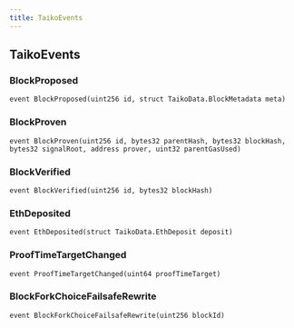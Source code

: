 ```yaml
---
title: TaikoEvents
---
```


## TaikoEvents

### BlockProposed

```solidity
event BlockProposed(uint256 id, struct TaikoData.BlockMetadata meta)
```

### BlockProven

```solidity
event BlockProven(uint256 id, bytes32 parentHash, bytes32 blockHash, bytes32 signalRoot, address prover, uint32 parentGasUsed)
```

### BlockVerified

```solidity
event BlockVerified(uint256 id, bytes32 blockHash)
```

### EthDeposited

```solidity
event EthDeposited(struct TaikoData.EthDeposit deposit)
```

### ProofTimeTargetChanged

```solidity
event ProofTimeTargetChanged(uint64 proofTimeTarget)
```

### BlockForkChoiceFailsafeRewrite

```solidity
event BlockForkChoiceFailsafeRewrite(uint256 blockId)
```
